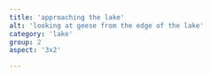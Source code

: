 ```yaml
---
title: 'approaching the lake'
alt: 'looking at geese from the edge of the lake'
category: 'lake'
group: 2
aspect: '3x2'

---
```

